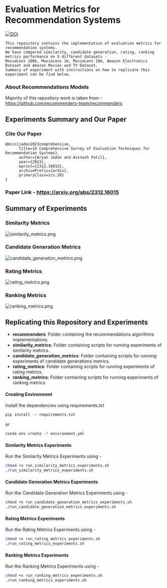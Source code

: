 # Evaluation Metrics for Recommendation Systems

[![DOI](https://zenodo.org/badge/692223902.svg)](https://zenodo.org/doi/10.5281/zenodo.10436717)

```
This repository contains the implementation of evaluation metrics for recommendation systems.
We have compared similarity, candidate generation, rating, ranking metrics performance on 5 different datasets - 
MovieLens 100k, MovieLens 1m, MovieLens 10m, Amazon Electronics Dataset and Amazon Movies and TV Dataset.
Summary of experiment with instructions on how to replicate this experiment can be find below.
```

### About Recommendations Models

Majority of this repository work is taken from - https://github.com/recommenders-team/recommenders

## Experiments Summary and Our Paper

### Cite Our Paper
```
@misc{jadon2023comprehensive,
      title={A Comprehensive Survey of Evaluation Techniques for Recommendation Systems}, 
      author={Aryan Jadon and Avinash Patil},
      year={2023},
      eprint={2312.16015},
      archivePrefix={arXiv},
      primaryClass={cs.IR}
}
```

### Paper Link - https://arxiv.org/abs/2312.16015

## Summary of Experiments

###  Similarity Metrics
![similarity_metrics.png](docs%2Fsimilarity_metrics.png)

###  Candidate Generation Metrics
![candidate_generation_metrics.png](docs%2Fcandidate_generation_metrics.png)

### Rating Metrics
![rating_metrics.png](docs%2Frating_metrics.png)

### Ranking Metrics
![ranking_metrics.png](docs%2Franking_metrics.png)


## Replicating this Repository and Experiments

* **recommenders**: Folder containing the recommendations algorithms implementations.
* **similarity_metrics**: Folder containing scripts for running experiments of similarity metrics.
* **candidate_generation_metrics**: Folder containing scripts for running experiments of candidate generations metrics.
* **rating_metrics**: Folder containing scripts for running experiments of rating metrics.
* **ranking_metrics**: Folder containing scripts for running experiments of ranking metrics.


#### Creating Environment

Install the dependencies using requirements.txt

```bash
pip install -r requirements.txt
```
or 
```bash
conda env create -f environment.yml
```

#### Similarity Metrics Experiments

Run the Similarity Metrics Experiments using - 

```bash
chmod +x run_similarity_metrics_experiments.sh
./run_similarity_metrics_experiments.sh
```

#### Candidate Generation Metrics Experiments

Run the Candidate Generation Metrics Experiments using - 

```bash
chmod +x run_candidate_generation_metrics_experiments.sh
./run_candidate_generation_metrics_experiments.sh
```

#### Rating Metrics Experiments

Run the Rating Metrics Experiments using - 

```bash
chmod +x run_rating_metrics_experiments.sh
./run_rating_metrics_experiments.sh
```

#### Ranking Metrics Experiments

Run the Ranking Metrics Experiments using - 

```bash
chmod +x run_ranking_metrics_experiments.sh
./run_ranking_metrics_experiments.sh
```

